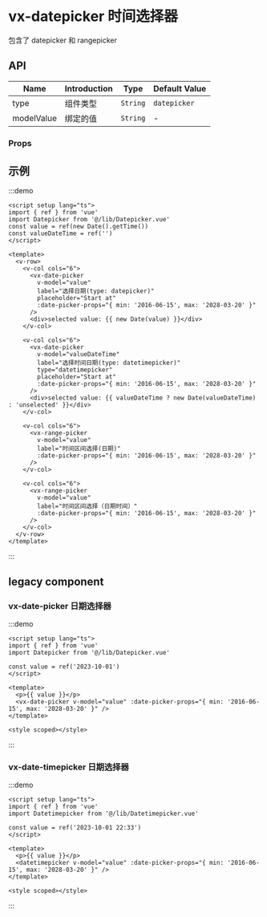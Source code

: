 # vx-datepicker 时间选择器

包含了 datepicker 和 rangepicker

## API

| Name       | Introduction | Type     | Default Value |
| ---------- | ------------ | -------- | ------------- |
| type       | 组件类型     | `String` | `datepicker`  |
| modelValue | 绑定的值     | `String` | -             |

### Props

## 示例

:::demo

```vue
<script setup lang="ts">
import { ref } from 'vue'
import Datepicker from '@/lib/Datepicker.vue'
const value = ref(new Date().getTime())
const valueDateTime = ref('')
</script>

<template>
  <v-row>
    <v-col cols="6">
      <vx-date-picker
        v-model="value"
        label="选择日期(type: datepicker)"
        placeholder="Start at"
        :date-picker-props="{ min: '2016-06-15', max: '2028-03-20' }"
      />
      <div>selected value: {{ new Date(value) }}</div>
    </v-col>

    <v-col cols="6">
      <vx-date-picker
        v-model="valueDateTime"
        label="选择时间日期(type: datetimepicker)"
        type="datetimepicker"
        placeholder="Start at"
        :date-picker-props="{ min: '2016-06-15', max: '2028-03-20' }"
      />
      <div>selected value: {{ valueDateTime ? new Date(valueDateTime) : 'unselected' }}</div>
    </v-col>

    <v-col cols="6">
      <vx-range-picker
        v-model="value"
        label="时间区间选择(日期)"
        :date-picker-props="{ min: '2016-06-15', max: '2028-03-20' }"
      />
    </v-col>

    <v-col cols="6">
      <vx-range-picker
        v-model="value"
        label="时间区间选择（日期时间）"
        :date-picker-props="{ min: '2016-06-15', max: '2028-03-20' }"
      />
    </v-col>
  </v-row>
</template>
```

:::

## legacy component

### vx-date-picker 日期选择器

:::demo

```vue
<script setup lang="ts">
import { ref } from 'vue'
import Datepicker from '@/lib/Datepicker.vue'

const value = ref('2023-10-01')
</script>

<template>
  <p>{{ value }}</p>
  <vx-date-picker v-model="value" :date-picker-props="{ min: '2016-06-15', max: '2028-03-20' }" />
</template>

<style scoped></style>
```

:::

### vx-date-timepicker 日期选择器

:::demo

```vue
<script setup lang="ts">
import { ref } from 'vue'
import Datetimepicker from '@/lib/Datetimepicker.vue'

const value = ref('2023-10-01 22:33')
</script>

<template>
  <p>{{ value }}</p>
  <datetimepicker v-model="value" :date-picker-props="{ min: '2016-06-15', max: '2028-03-20' }" />
</template>

<style scoped></style>
```

:::
